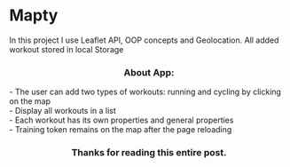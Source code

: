 # Mapty

In this project I use Leaflet API, OOP concepts and Geolocation.
All added workout stored in local Storage


<h3 align="center">About App:</h3>
<div>- The user can add two types of workouts: running and cycling by clicking on the map</div>
<div>- Display all workouts in a list</div>
<div>- Each workout has its own properties and general properties</div>
<div>- Training token remains on the map after the page reloading</div>

<h3 align="center">Thanks for reading this entire post.</h3>
